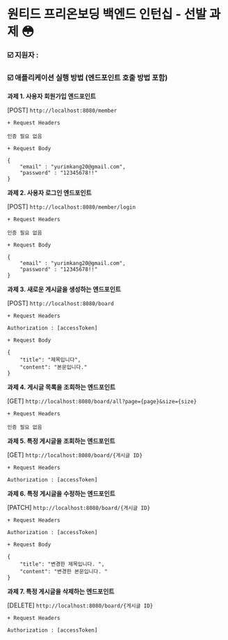 # 원티드 프리온보딩 백엔드 인턴십 - 선발 과제 😳

### ☑️ 지원자 : 

### ☑️ 애플리케이션 실행 방법 (엔드포인트 호출 방법 포함)

**과제 1. 사용자 회원가입 엔드포인트**

[POST] `http://localhost:8080/member`

```
+ Request Headers

인증 필요 없음

+ Request Body

{
    "email" : "yurimkang20@gmail.com",
    "password" : "12345678!!"
}
```

**과제 2. 사용자 로그인 엔드포인트**

[POST] `http://localhost:8080/member/login`

```
+ Request Headers

인증 필요 없음

+ Request Body

{
    "email" : "yurimkang20@gmail.com",
    "password" : "12345678!!"
}
```

**과제 3. 새로운 게시글을 생성하는 엔드포인트** 

[POST] `http://localhost:8080/board`

```
+ Request Headers

Authorization : [accessToken]

+ Request Body

{
    "title": "제목입니다",
    "content": "본문입니다."
}
```


**과제 4. 게시글 목록을 조회하는 엔드포인트**

[GET] `http://localhost:8080/board/all?page={page}&size={size}`

```
+ Request Headers

인증 필요 없음
```

**과제 5. 특정 게시글을 조회하는 엔드포인트**

[GET] `http://localhost:8080/board/{게시글 ID}`

```
+ Request Headers

Authorization : [accessToken]
```

**과제 6. 특정 게시글을 수정하는 엔드포인트**

[PATCH] `http://localhost:8080/board/{게시글 ID}`

```
+ Request Headers

Authorization : [accessToken]

+ Request Body

{
    "title": "변경한 제목입니다. ",
    "content": "변경한 본문입니다. "
}
```


**과제 7. 특정 게시글을 삭제하는 엔드포인트**

[DELETE] `http://localhost:8080/board/{게시글 ID}`

```
+ Request Headers

Authorization : [accessToken]
```